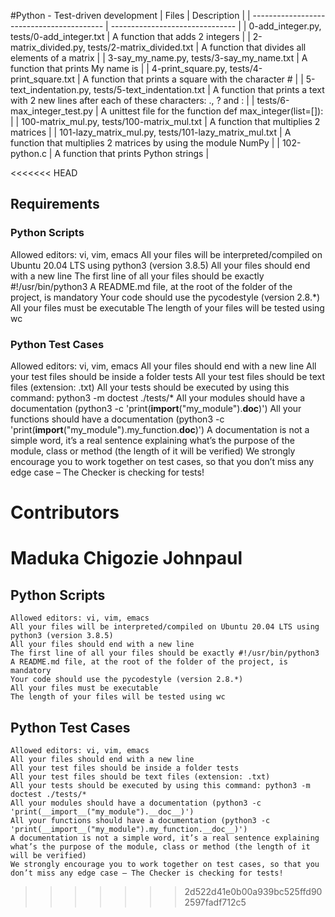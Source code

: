 #Python - Test-driven development
| Files                                     | Description                     |
| ----------------------------------------- | ------------------------------- |
| 0-add_integer.py, tests/0-add_integer.txt | A function that adds 2 integers |
| 2-matrix_divided.py, tests/2-matrix_divided.txt | A function that divides all elements of a matrix |
| 3-say_my_name.py, tests/3-say_my_name.txt | A function that prints My name is <first name> <last name> |
| 4-print_square.py, tests/4-print_square.txt | A function that prints a square with the character # |
| 5-text_indentation.py, tests/5-text_indentation.txt | A function that prints a text with 2 new lines after each of these characters: ., ? and : |
| tests/6-max_integer_test.py | A unittest file for the function def max_integer(list=[]): |
| 100-matrix_mul.py, tests/100-matrix_mul.txt | A function that multiplies 2 matrices |
| 101-lazy_matrix_mul.py, tests/101-lazy_matrix_mul.txt | A function that multiplies 2 matrices by using the module NumPy |
| 102-python.c | A function that prints Python strings |

<<<<<<< HEAD
## Requirements

### Python Scripts
Allowed editors: vi, vim, emacs
All your files will be interpreted/compiled on Ubuntu 20.04 LTS using python3 (version 3.8.5)
All your files should end with a new line
The first line of all your files should be exactly #!/usr/bin/python3
A README.md file, at the root of the folder of the project, is mandatory
Your code should use the pycodestyle (version 2.8.*)
All your files must be executable
The length of your files will be tested using wc

### Python Test Cases
Allowed editors: vi, vim, emacs
All your files should end with a new line
All your test files should be inside a folder tests
All your test files should be text files (extension: .txt)
All your tests should be executed by using this command: python3 -m doctest ./tests/*
All your modules should have a documentation (python3 -c 'print(__import__("my_module").__doc__)')
All your functions should have a documentation (python3 -c 'print(__import__("my_module").my_function.__doc__)')
A documentation is not a simple word, it’s a real sentence explaining what’s the purpose of the module, class or method (the length of it will be verified)
We strongly encourage you to work together on test cases, so that you don’t miss any edge case – The Checker is checking for tests!

# Contributors
Maduka Chigozie Johnpaul
=======
## Python Scripts
	Allowed editors: vi, vim, emacs
	All your files will be interpreted/compiled on Ubuntu 20.04 LTS using python3 (version 3.8.5)
	All your files should end with a new line
	The first line of all your files should be exactly #!/usr/bin/python3
	A README.md file, at the root of the folder of the project, is mandatory
	Your code should use the pycodestyle (version 2.8.*)
	All your files must be executable
	The length of your files will be tested using wc

## Python Test Cases
	Allowed editors: vi, vim, emacs
	All your files should end with a new line
	All your test files should be inside a folder tests
	All your test files should be text files (extension: .txt)
	All your tests should be executed by using this command: python3 -m doctest ./tests/*
	All your modules should have a documentation (python3 -c 'print(__import__("my_module").__doc__)')
	All your functions should have a documentation (python3 -c 'print(__import__("my_module").my_function.__doc__)')
	A documentation is not a simple word, it’s a real sentence explaining what’s the purpose of the module, class or method (the length of it will be verified)
	We strongly encourage you to work together on test cases, so that you don’t miss any edge case – The Checker is checking for tests!
>>>>>>> 2d522d41e0b00a939bc525ffd902597fadf712c5

